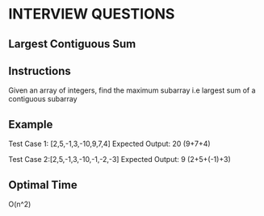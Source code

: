 # INTERVIEW QUESTIONS

## Largest Contiguous Sum

## Instructions
Given an array of integers, find the maximum subarray i.e largest sum of a contiguous subarray

## Example
Test Case 1: [2,5,-1,3,-10,9,7,4]
Expected Output: 20 (9+7+4)

Test Case 2:[2,5,-1,3,-10,-1,-2,-3]
Expected Output: 9 (2+5+(-1)+3)

## Optimal Time
O(n^2)